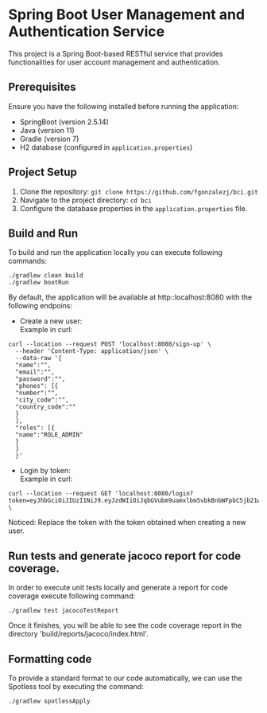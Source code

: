# Spring Boot User Management and Authentication Service

This project is a Spring Boot-based RESTful service that provides functionalities for user account management and authentication.
## Prerequisites

Ensure you have the following installed before running the application:

- SpringBoot (version 2.5.14)
- Java (version 11)
- Gradle (version 7)
- H2 database (configured in `application.properties`)

## Project Setup

1. Clone the repository: `git clone https://github.com/fgonzalezj/bci.git`
2. Navigate to the project directory: `cd bci`
3. Configure the database properties in the `application.properties` file.

## Build and Run
To build and run the application locally you can execute following commands:
```
./gradlew clean build
./gradlew bootRun
```

By default, the application will be available at http::localhost:8080 with the following endpoins:  
- Create a new user:  
Example in curl:
```
curl --location --request POST 'localhost:8080/sign-up' \
  --header 'Content-Type: application/json' \ 
  --data-raw '{
  "name":"",
  "email":"",
  "password":"",
  "phones": [{
  "number":"",
  "city_code":"",
  "country_code":""
  }
  ],
  "roles": [{
  "name":"ROLE_ADMIN"
  }
  ]
  }'
```  
- Login by token:  
  Example in curl:
```
curl --location --request GET 'localhost:8080/login?token=eyJhbGciOiJIUzI1NiJ9.eyJzdWIiOiJqbGVubm9uamxlbm5vbkBnbWFpbC5jb21wd2QxMjM0NSIsImV4cCI6MTgwOTQ1OTk5Mn0.67D3fFitva2xEL_hqssZXYTq9JjtZLX76gUUpnnFPeo' \
```
Noticed: Replace the token with the token obtained when creating a new user.  
## Run tests and generate jacoco report for code coverage.
In order to execute unit tests locally and generate a report for code coverage execute following command:
```
./gradlew test jacocoTestReport
```
Once it finishes, you will be able to see the code coverage report in the directory 'build/reports/jacoco/index.html'. 
## Formatting code
To provide a standard format to our code automatically, we can use the Spotless tool by executing the command:
```
./gradlew spotlessApply
```